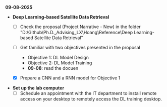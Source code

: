 **09-08-2025**
* **Deep Learning-based Satellite Data Retrieval**
  * [ ] Check the proposal (Project Narrative - New) in the folder "D:\Github\Ph.D._Advising_LX\Hoang\Reference\Deep Learning-based Satellite Data Retrieval"
  * [ ] Get familiar with two objectives presented in the proposal
    * Objective 1: DL Model Design
    * Objective 2: DL Model Training
    * **09-08**: read the docuen
  * [x] Prepare a CNN and a RNN model for Objective 1


* **Set up the lab computer**
  * [ ] Schedule an appointment with the IT department to install remote access on your desktop to remotely access the DL training desktop.  
